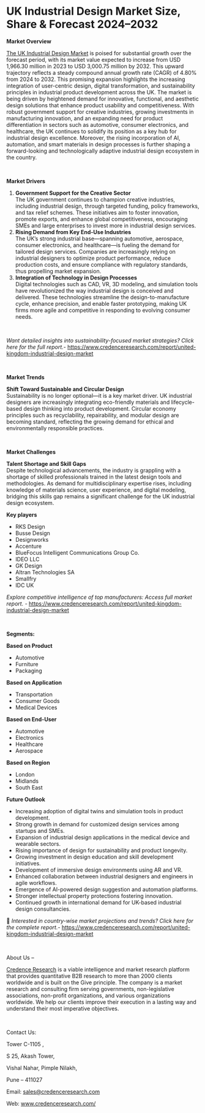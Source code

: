 # UK Industrial Design Market Size, Share & Forecast 2024–2032


<p><strong>Market Overview</strong></p>
<p><a href="https://www.credenceresearch.com/report/united-kingdom-industrial-design-market">The UK Industrial Design Market</a> is poised for substantial growth over the forecast period, with its market value expected to increase from USD 1,966.30 million in 2023 to USD 3,000.75 million by 2032. This upward trajectory reflects a steady compound annual growth rate (CAGR) of 4.80% from 2024 to 2032. This promising expansion highlights the increasing integration of user-centric design, digital transformation, and sustainability principles in industrial product development across the UK. The market is being driven by heightened demand for innovative, functional, and aesthetic design solutions that enhance product usability and competitiveness. With robust government support for creative industries, growing investments in manufacturing innovation, and an expanding need for product differentiation in sectors such as automotive, consumer electronics, and healthcare, the UK continues to solidify its position as a key hub for industrial design excellence. Moreover, the rising incorporation of AI, automation, and smart materials in design processes is further shaping a forward-looking and technologically adaptive industrial design ecosystem in the country.</p>
<p><strong>&nbsp;</strong></p>
<p><strong>Market Drivers</strong></p>
<ol>
<li><strong> Government Support for the Creative Sector</strong><br /> The UK government continues to champion creative industries, including industrial design, through targeted funding, policy frameworks, and tax relief schemes. These initiatives aim to foster innovation, promote exports, and enhance global competitiveness, encouraging SMEs and large enterprises to invest more in industrial design services.</li>
<li><strong> Rising Demand from Key End-Use Industries</strong><br /> The UK&rsquo;s strong industrial base&mdash;spanning automotive, aerospace, consumer electronics, and healthcare&mdash;is fueling the demand for tailored design services. Companies are increasingly relying on industrial designers to optimize product performance, reduce production costs, and ensure compliance with regulatory standards, thus propelling market expansion.</li>
<li><strong> Integration of Technology in Design Processes</strong><br /> Digital technologies such as CAD, VR, 3D modeling, and simulation tools have revolutionized the way industrial design is conceived and delivered. These technologies streamline the design-to-manufacture cycle, enhance precision, and enable faster prototyping, making UK firms more agile and competitive in responding to evolving consumer needs.</li>
</ol>
<p><strong>&nbsp;</strong></p>
<p><em>Want detailed insights into sustainability-focused market strategies? Click here for the full report.- </em><a href="https://www.credenceresearch.com/report/united-kingdom-industrial-design-market">https://www.credenceresearch.com/report/united-kingdom-industrial-design-market</a></p>
<p>&nbsp;</p>
<p><strong>Market Trends</strong></p>
<p><strong>Shift Toward Sustainable and Circular Design</strong><br /> Sustainability is no longer optional&mdash;it is a key market driver. UK industrial designers are increasingly integrating eco-friendly materials and lifecycle-based design thinking into product development. Circular economy principles such as recyclability, repairability, and modular design are becoming standard, reflecting the growing demand for ethical and environmentally responsible practices.</p>
<p><strong>&nbsp;</strong></p>
<p><strong>Market Challenges</strong></p>
<p><strong>Talent Shortage and Skill Gaps</strong><br /> Despite technological advancements, the industry is grappling with a shortage of skilled professionals trained in the latest design tools and methodologies. As demand for multidisciplinary expertise rises, including knowledge of materials science, user experience, and digital modeling, bridging this skills gap remains a significant challenge for the UK industrial design ecosystem.</p>
<p><strong>Key players</strong></p>
<ul>
<li>RKS Design</li>
<li>Busse Design</li>
<li>Designworks</li>
<li>Accenture</li>
<li>BlueFocus Intelligent Communications Group Co.</li>
<li>IDEO LLC</li>
<li>GK Design</li>
<li>Altran Technologies SA</li>
<li>Smallfry</li>
<li>IDC UK</li>
</ul>
<p><em>Explore competitive intelligence of top manufacturers: Access full market report. - </em><a href="https://www.credenceresearch.com/report/united-kingdom-industrial-design-market">https://www.credenceresearch.com/report/united-kingdom-industrial-design-market</a></p>
<p>&nbsp;</p>
<p><strong>Segments:</strong></p>
<p><strong>Based on Product</strong></p>
<ul>
<li>Automotive</li>
<li>Furniture</li>
<li>Packaging</li>
</ul>
<p><strong>Based on Application</strong></p>
<ul>
<li>Transportation</li>
<li>Consumer Goods</li>
<li>Medical Devices</li>
</ul>
<p><strong>Based on End-User</strong></p>
<ul>
<li>Automotive</li>
<li>Electronics</li>
<li>Healthcare</li>
<li>Aerospace</li>
</ul>
<p><strong>Based on Region</strong></p>
<ul>
<li>London</li>
<li>Midlands</li>
<li>South East</li>
</ul>
<p><strong>Future Outlook </strong></p>
<ul>
<li>Increasing adoption of digital twins and simulation tools in product development.</li>
<li>Strong growth in demand for customized design services among startups and SMEs.</li>
<li>Expansion of industrial design applications in the medical device and wearable sectors.</li>
<li>Rising importance of design for sustainability and product longevity.</li>
<li>Growing investment in design education and skill development initiatives.</li>
<li>Development of immersive design environments using AR and VR.</li>
<li>Enhanced collaboration between industrial designers and engineers in agile workflows.</li>
<li>Emergence of AI-powered design suggestion and automation platforms.</li>
<li>Stronger intellectual property protections fostering innovation.</li>
<li>Continued growth in international demand for UK-based industrial design consultancies.</li>
</ul>
<p>📌 <em>Interested in country-wise market projections and trends? Click here for the complete report.- </em><a href="https://www.credenceresearch.com/report/united-kingdom-industrial-design-market">https://www.credenceresearch.com/report/united-kingdom-industrial-design-market</a></p>
<p>&nbsp;</p>
<p>About Us &ndash;</p>
<p><a href="https://www.credenceresearch.com/">Credence Research</a> is a viable intelligence and market research platform that provides quantitative B2B research to more than 2000 clients worldwide and is built on the Give principle. The company is a market research and consulting firm serving governments, non-legislative associations, non-profit organizations, and various organizations worldwide. We help our clients improve their execution in a lasting way and understand their most imperative objectives.</p>
<p>&nbsp;</p>
<p>Contact Us:</p>
<p>Tower C-1105 ,</p>
<p>S 25, Akash Tower,</p>
<p>Vishal Nahar, Pimple Nilakh,</p>
<p>Pune &ndash; 411027</p>
<p>Email: <a href="mailto:sales@credenceresearch.com">sales@credenceresearch.com</a></p>
<p>Web: <a href="http://www.credenceresearch.com/">www.credenceresearch.com/</a></p>
